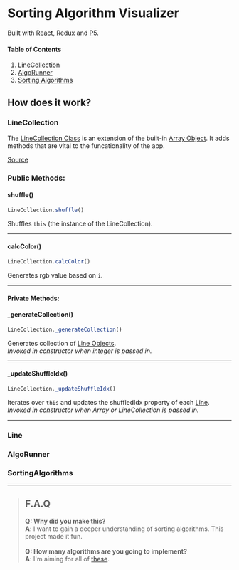 # Sorting Algorithm Visualizer
Built with [React](http://reactjs.org), [Redux](http://redux.js.org) and [P5](https://p5js.org/).

#### Table of Contents
1. [LineCollection](#LineCollection)
1. [AlgoRunner](#AlgoRunner)
1. [Sorting Algorithms](#SortingAlgorithms)


## How does it work?

### LineCollection

The [LineCollection Class](https://github.com/rafeautie/sorting-algorithm-visualizer/blob/master/src/LineCollection/index.js) is an extension of the built-in [Array Object](https://developer.mozilla.org/en-US/docs/Web/JavaScript/Reference/Global_Objects/Array). It adds methods that are vital to the funcationality of the app.

[Source](https://github.com/rafeautie/sorting-algorithm-visualizer/blob/master/src/LineCollection/index.js)

### Public Methods:
#### shuffle()
```javascript
LineCollection.shuffle()
```
Shuffles `this` (the instance of the LineCollection).

---
#### calcColor()
```javascript
LineCollection.calcColor()
```
Generates rgb value based on `i`.

---

#### Private Methods:
#### _generateCollection()
```javascript
LineCollection._generateCollection()
```
Generates collection of [Line Objects](#Line).\
*Invoked in constructor when integer is passed in.*

---
#### _updateShuffleIdx()
```javascript
LineCollection._updateShuffleIdx()
```
Iterates over `this` and updates the shuffledIdx property of each [Line](#Line).\
*Invoked in constructor when Array or LineCollection is passed in.*

---


### Line

### AlgoRunner

### SortingAlgorithms
---

> ## F.A.Q
>__Q: Why did you make this?__\
__A__: I want to gain a deeper understanding of sorting algorithms. This project made it fun.\
\
>__Q: How many algorithms are you going to implement?__\
>__A__: I'm aiming for all of [these](https://www.bigocheatsheet.com/#sorting).